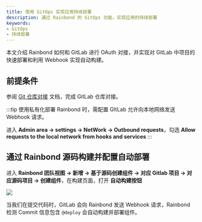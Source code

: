 ```yaml
---
title: 使用 GitOps 实现应用持续部署
description: 通过 Rainbond 的 GitOps 功能，实现应用的持续部署
keywords:
- GitOps
- 持续部署
---
```


本文介绍 Rainbond 如何和 GitLab 进行 OAuth 对接，并实现对 GitLab 中项目的快速部署和利用 Webhook 实现自动构建。

## 前提条件

参阅 [Git 仓库对接](/docs/devops/code-repository/) 文档，完成 GitLab 仓库对接。

:::tip
使用私有化部署 Rainbond 时，需配置 GItLab 允许向本地网络发送 Webhook 请求。

进入 **Admin area -> settings -> NetWork -> Outbound requests**，勾选 **Allow requests to the local network from hooks and services**
:::

## 通过 Rainbond 源码构建并配置自动部署

进入 **Rainbond 团队视图 -> 新增 -> 基于源码创建组件 -> 对应 Gitlab 项目 -> 对应源码项目 -> 创建组件**，在构建页面，打开 **自动构建按钮**

![](https://tva1.sinaimg.cn/large/007S8ZIlly1gexqn1b7laj30wc09wdi4.jpg)

当我们在提交代码时，GitLab 会向 Rainbond 发送 Webhook 请求，Rainbond 检测 Commit 信息包含 `@deploy` 会自动构建并部署组件。